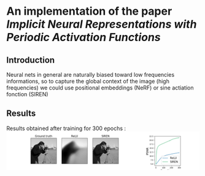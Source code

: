 


# An implementation of the paper _Implicit Neural Representations with Periodic Activation Functions_

## Introduction 
Neural nets in general are naturally biased toward low frequencies informations, so to capture the global context of the image (high frequencies) we could use positional embeddings (NeRF) or sine actiation fonction (SIREN) 

## Results
Results obtained after training for 300 epochs :
![siren](image/Siren_out.png)
